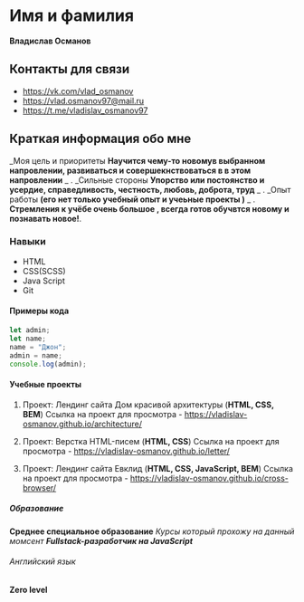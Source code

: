 # Имя и фамилия

__Владислав Османов__

## Контакты для связи

* https://vk.com/vlad_osmanov
* https://vlad.osmanov97@mail.ru
* https://t.me/vladislav_osmanov97

## Краткая информация обо мне

_Моя цель и приоритеты **Научится чему-то новомув выбранном напровлении, развиваться и совершекнствоваться в в этом напровлении** _ . _Сильные стороны **Упорство или постоянство и усердие, справедливость, честность, любовь, доброта, труд** _ . _Опыт работы **(его нет только учебный опыт и учеьные проекты )** _ . **Стремления к учёбе очень большое , всегда готов обучвтся новому и познавать новое!**.

### Навыки

* HTML
* CSS(SCSS)
* Java Script
* Git

#### Примеры кода

```javascript
let admin;
let name;
name = "Джон";
admin = name;
console.log(admin);
```

#### Учебные проекты

1. Проект: Лендинг сайта Дом красивой архитектуры (**HTML, CSS, BEM**) Ссылка на проект для просмотра - https://vladislav-osmanov.github.io/architecture/

2. Проект: Верстка HTML-писем (**HTML, CSS**) Ссылка на проект для просмотра - https://vladislav-osmanov.github.io/letter/

3. Проект: Лендинг сайта Евклид (**HTML, CSS, JavaScript, BEM**) Ссылка на проект для просмотра - https://vladislav-osmanov.github.io/cross-browser/

##### Образование

**Среднее специальное образование** 
_Курсы который прохожу на данный момсент **Fullstack-разработчик на JavaScript**_

###### Английский язык 

**Zero level**